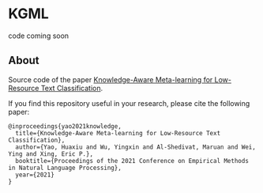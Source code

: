 # KGML

code coming soon

## About
Source code of the paper [Knowledge-Aware Meta-learning for Low-Resource Text Classification]().


If you find this repository useful in your research, please cite the following paper:
```
@inproceedings{yao2021knowledge,
  title={Knowledge-Aware Meta-learning for Low-Resource Text Classification},
  author={Yao, Huaxiu and Wu, Yingxin and Al-Shedivat, Maruan and Wei, Ying and Xing, Eric P.},
  booktitle={Proceedings of the 2021 Conference on Empirical Methods in Natural Language Processing},
  year={2021} 
}
```
